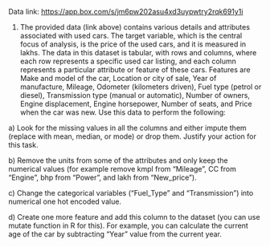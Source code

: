 Data link: https://app.box.com/s/jm6pw202asu4xd3uypwtry2rqk691y1i
1) The provided data (link above) contains various details and attributes associated with used cars. The
target variable, which is the central focus of analysis, is the price of the used cars, and it is measured in
lakhs. The data in this dataset is tabular, with rows and columns, where each row represents a specific
used car listing, and each column represents a particular attribute or feature of these cars. Features are
Make and model of the car, Location or city of sale, Year of manufacture, Mileage, Odometer
(kilometers driven), Fuel type (petrol or diesel), Transmission type (manual or automatic), Number of
owners, Engine displacement, Engine horsepower, Number of seats, and Price when the car was new.
Use this data to perform the following:

a) Look for the missing values in all the columns and either impute them (replace with mean,
median, or mode) or drop them. Justify your action for this task. 

b) Remove the units from some of the attributes and only keep the numerical values (for
example remove kmpl from “Mileage”, CC from “Engine”, bhp from “Power”, and lakh from
“New_price”). 

c) Change the categorical variables (“Fuel_Type” and “Transmission”) into numerical one hot
encoded value.

d) Create one more feature and add this column to the dataset (you can use mutate function in
R for this). For example, you can calculate the current age of the car by subtracting “Year” value
from the current year.
